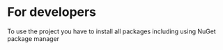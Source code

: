 # For developers

To use the project you have to install all packages including using NuGet package manager